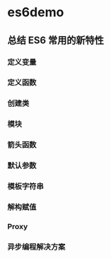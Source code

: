 # es6demo

## 总结 ES6 常用的新特性

### 定义变量

### 定义函数

### 创建类

### 模块

### 箭头函数

### 默认参数

### 模板字符串

### 解构赋值

### Proxy

### 异步编程解决方案

